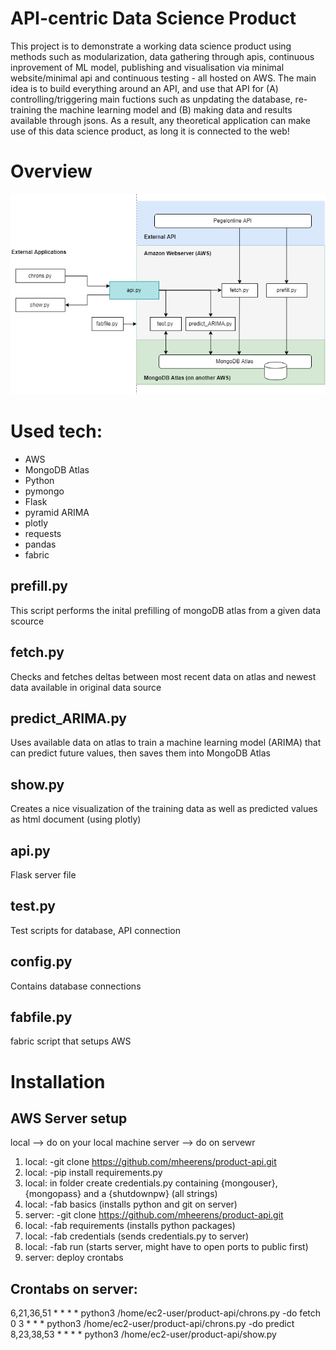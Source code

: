 # API-centric Data Science Product
This project is to demonstrate a working data science product using methods such as
modularization, data gathering through apis, continuous inprovement of ML model, publishing
and visualisation via minimal website/minimal api and continuous testing - all hosted
on AWS. The main idea is to build everything around an API, and use that API for
(A) controlling/triggering main fuctions such as unpdating the database, re-training the 
machine learning model and (B) making data and results available through jsons.
As a result, any theoretical application can make use of this data science product,
as long it is connected to the web!
# Overview
![alt text](overview.png)
# Used tech:
- AWS
- MongoDB Atlas
- Python
- pymongo
- Flask
- pyramid ARIMA
- plotly
- requests
- pandas
- fabric
## prefill.py
This script performs the inital prefilling of mongoDB atlas from a given data scource
## fetch.py
Checks and fetches deltas between most recent data on atlas and newest data 
available in original data source
## predict_ARIMA.py
Uses available data on atlas to train a machine learning model (ARIMA) that can predict
future values, then saves them into MongoDB Atlas
## show.py
Creates a nice visualization of the training data as well as predicted values
as html document (using plotly)
## api.py
Flask server file
## test.py
Test scripts for database, API connection
## config.py
Contains database connections
## fabfile.py
fabric script that setups AWS
# Installation
## AWS Server setup
local --> do on your local machine
server --> do on servewr
1. local: -git clone https://github.com/mheerens/product-api.git
2. local: -pip install requirements.py
3. local: in folder create credentials.py containing {mongouser}, {mongopass} and a {shutdownpw} (all strings)
4. local: -fab basics (installs python and git on server)
5. server: -git clone https://github.com/mheerens/product-api.git
6. local: -fab requirements (installs python packages)
6. local: -fab credentials (sends credentials.py to server)
7. local: -fab run (starts server, might have to open ports to public first)
8. server: deploy crontabs 
## Crontabs on server:
6,21,36,51 * * * * python3 /home/ec2-user/product-api/chrons.py -do fetch
0 3 * * * python3 /home/ec2-user/product-api/chrons.py -do predict
8,23,38,53 * * * * python3 /home/ec2-user/product-api/show.py
